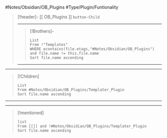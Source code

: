 #Notes/Obsidian/OB_Plugins  #Type/Plugin/Funtionality 
>[!header]- [[ OB_Plugins ]] `button-Child`  
>***
>
>>[!Brothers]- 
>>```dataview
>>List
>>From !"Templates"
>>WHERE econtains(file.etags,"#Notes/Obsidian/OB_Plugins") and file.name != this.file.name
>>Sort file.name ascending
>>```
>***
>
***
>[!Children] 
>```dataview
>List
>From #Notes/Obsidian/OB_Plugins/Templater_Plugin 
>Sort file.name ascending
>```
***


***
 

>[!mentioned] 
>```dataview
>list
>From [[]] and !#Notes/Obsidian/OB_Plugins/Templater_Plugin
>Sort file.name ascending
> ```